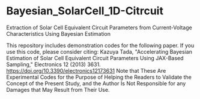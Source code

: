 # Bayesian_SolarCell_1D-Citrcuit
Extraction of Solar Cell Equivalent Circuit Parameters from Current-Voltage Characteristics Using Bayesian Estimation

This repository includes demonstration codes for the following paper. If you use this code, please consider citing:
Kazuya Tada, "Accelerating Bayesian Estimation of Solar Cell Equivalent Circuit Parameters Using JAX-Based Sampling," Electronics 12 (2013) 3631. 
https://doi.org/10.3390/electronics12173631
Note that These Are Experimental Codes for the Purpose of Helping the Readers to Validate the Concept of the Present Study, and the Author Is Not Responsible for any Damages that May Result from Their Use.
